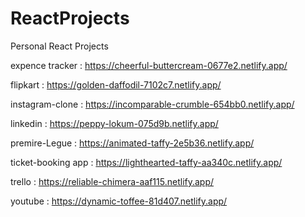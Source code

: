 # ReactProjects
Personal React Projects

expence tracker : https://cheerful-buttercream-0677e2.netlify.app/

flipkart : https://golden-daffodil-7102c7.netlify.app/

instagram-clone : https://incomparable-crumble-654bb0.netlify.app/

linkedin : https://peppy-lokum-075d9b.netlify.app/

premire-Legue : https://animated-taffy-2e5b36.netlify.app/

ticket-booking app : https://lighthearted-taffy-aa340c.netlify.app/

trello : https://reliable-chimera-aaf115.netlify.app/

youtube : https://dynamic-toffee-81d407.netlify.app/
